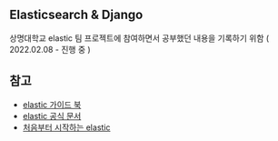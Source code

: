 ## Elasticsearch & Django 
상명대학교 elastic 팀 프로젝트에 참여하면서 공부했던 내용을 기록하기 위함 ( 2022.02.08 - 진행 중 )

## 참고 
- [elastic 가이드 북](https://esbook.kimjmin.net/)
- [elastic 공식 문서](https://www.elastic.co/guide/index.html)
- [처음부터 시작하는 elastic](https://www.youtube.com/watch?v=Ks0P49B4OsA&list=PLhFRZgJc2afp0gaUnQf68kJHPXLG16YCf)

